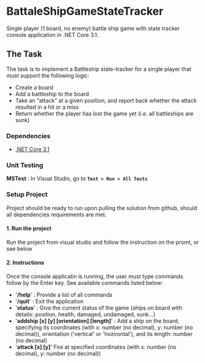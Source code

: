 # BattaleShipGameStateTracker
Single player (1 board, no enemy) battle ship game with state tracker console application in .NET Core 3.1.

## The Task
The task is to implement a Battleship state-tracker for a single player that must support
the following logic:

* Create a board
* Add a battleship to the board
* Take an “attack” at a given position, and report back whether the attack resulted in a hit or a miss
* Return whether the player has lost the game yet (i.e. all battleships are sunk)

### Dependencies
* [.NET Core 3.1](https://www.microsoft.com/net/download)

### Unit Testing
**MSTest** : In Visual Studio, go to **`Test > Run > All Tests`**

### Setup Project
Project should be ready to run upon pulling the solution from github, should all dependencies requirements are met.

#### 1. Run the project
Run the project from visual studio and follow the instruction on the promt, or see below

#### 2. Instructions

Once the console applicatin is running, the user must type commands follow by the Enter key. See available commands listed below:
* '**/help**' : Provide a list of all commands
* '**/quit**' : Exit the application
* '**status**' : Give the current status of the game (ships on board with details: position, health, damaged, undamaged, sunk...)
* '**addship [x] [y] [orientation] [length]**' : Add a ship on the board, specifying its coordinates (with x: number (no decimal), y: number (no decimal)), orientation ('vertical' or 'hozirontal'), and its length: number (no decimal)
* '**attack [x] [y]**' Fire at specified coordinates (with x: number (no decimal), y: number (no decimal))

